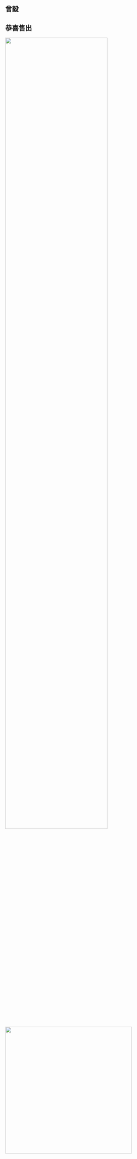 曾毅
---

## 恭喜售出

<img src="https://media.giphy.com/media/ag3PWAeHrCdWV0tlkD/giphy.gif" width="80%" height="80%">

<img src="https://i.imgur.com/RI8hrdQ.jpg" width="400">
